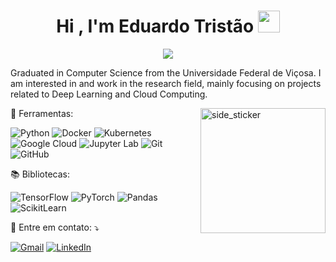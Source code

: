 <h1 align="center">Hi , I'm Eduardo Tristão <img src="https://media.giphy.com/media/hvRJCLFzcasrR4ia7z/giphy.gif" width="35"></h1>

<p align="center">
  <a href="https://github.com/DenverCoder1/readme-typing-svg"><img src="https://readme-typing-svg.herokuapp.com/?font=Time+New+Roman&color=%FF00CA00&size=25&center=true&vCenter=true&width=600&height=100&lines=Computer+Scientist;Programmer;Data+Scientist;Researcher;Machine%20Learning%20Engineer;Always+learning+new+things"></a>
</p>

<p align="left"> 
  Graduated in Computer Science from the Universidade Federal de Viçosa. I am interested in and work in the research field, mainly focusing on projects related to Deep Learning and Cloud Computing.
</p>

<img align="right" width=200px height=200px alt="side_sticker" src="https://media.giphy.com/media/TEnXkcsHrP4YedChhA/giphy.gif" />

<p align="left">
  💼 Ferramentas:
  
  ![Python](https://img.shields.io/badge/-Python-333333?style=flat&logo=Python&logoColor=ffcb3a)
  ![Docker](https://img.shields.io/badge/-Docker-333333?style=flat&logo=Docker&logoColor=00AFFF)
  ![Kubernetes](https://img.shields.io/badge/-Kubernetes-333333?style=flat&logo=Kubernetes&logoColor=00A5FF)
  ![Google Cloud](https://img.shields.io/badge/-Google%20Cloud-333333?style=flat&logo=GoogleCloud)
  ![Jupyter Lab](https://img.shields.io/badge/-Jupyter%20Lab-333333?style=flat&logo=jupyter)
  ![Git](https://img.shields.io/badge/-Git-333333?style=flat&logo=git)
  ![GitHub](https://img.shields.io/badge/-GitHub-333333?style=flat&logo=github)
</p>

<p align="left">
  📚 Bibliotecas:
  
  ![TensorFlow](https://img.shields.io/badge/-TensorFlow-333333?style=flat&logo=TensorFlow&logoColor=FFA500)
  ![PyTorch](https://img.shields.io/badge/-PyTorch-333333?style=flat&logo=PyTorch&logoColor=FF0000)
  ![Pandas](https://img.shields.io/badge/-Pandas-333333?style=flat&logo=Pandas&logoColor=AA00FF)
  ![ScikitLearn](https://img.shields.io/badge/-scikitlearn-333333?style=flat&logo=scikitlearn&logoColor=0088FF)
</p>

<p align="left">
  💌 Entre em contato: ⤵️
</p>

<p align="left">
  <a href="#" title="Gmail">
  <img src="https://img.shields.io/badge/-Gmail-FF0000?style=flat-square&labelColor=FF0000&logo=gmail&logoColor=white&link=mailto:eduardotorrestristao@gmail.com" alt="Gmail"/></a>

  <a href="#" title="LinkedIn">
  <img src="https://img.shields.io/badge/-Linkedin-0e76a8?style=flat-square&logo=Linkedin&logoColor=white&link=https://www.linkedin.com/in/eduardo-torres-tristão-65b935271/" alt="LinkedIn"/></a>
</p>

